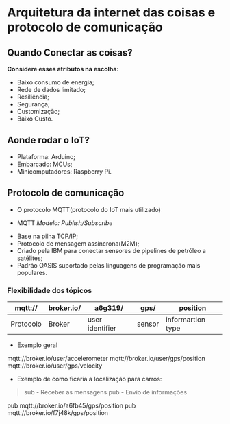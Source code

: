 # Arquitetura da internet das coisas e protocolo de comunicação

## Quando Conectar as coisas?

**Considere esses atributos na escolha:**

- Baixo consumo de energia;
- Rede de dados limitado;
- Resiliência;
- Segurança;
- Customização;
- Baixo Custo.

## Aonde rodar o IoT? 

- Plataforma: Arduino;
- Embarcado: MCUs;
- Minicomputadores: Raspberry Pi.

## Protocolo de comunicação

- O protocolo MQTT(protocolo do IoT mais utilizado)

* MQTT
*Modelo: Publish/Subscribe*

- Base na pilha TCP/IP;
- Protocolo de mensagem assíncrona(M2M);
- Criado pela IBM para conectar sensores de pipelines de petróleo a satélites;
- Padrão OASIS suportado pelas linguagens de programação mais populares.

### Flexibilidade dos tópicos

|mqtt://|broker.io/|a6g319/|gps/| position  |
|---|---|---|---|---|
|Protocolo   |Broker| user identifier  | sensor  | informartion type |

- Exemplo geral

mqtt://broker.io/user/accelerometer
mqtt://broker.io/user/gps/position
mqtt://broker.io/user/gps/velocity

- Exemplo de como ficaria a localização para carros:

> sub - Receber as mensagens
> pub - Envio de informações

pub mqtt://broker.io/a6fb45/gps/position
pub mqtt://broker.io/f7j48k/gps/position


